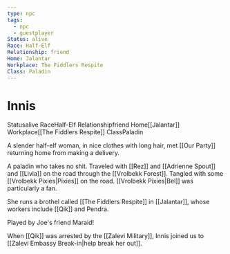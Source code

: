 ```yaml
---
type: npc
tags:
  - npc
  - guestplayer
Status: alive
Race: Half-Elf
Relationship: friend
Home: Jalantar
Workplace: The Fiddlers Respite
Class: Paladin
---
```


# Innis

<span class="dataview inline-field"><span class="inline-field-key">Status</span><span class="inline-field-value">alive</span></span>
<span class="dataview inline-field"><span class="inline-field-key">Race</span><span class="inline-field-value">Half-Elf</span></span>
<span class="dataview inline-field"><span class="inline-field-key">Relationship</span><span class="inline-field-value">friend</span></span>
<span class="dataview inline-field"><span class="inline-field-key">Home</span><span class="inline-field-value">[[Jalantar]]</span></span>
<span class="dataview inline-field"><span class="inline-field-key">Workplace</span><span class="inline-field-value">[[The Fiddlers Respite]]</span></span>
<span class="dataview inline-field"><span class="inline-field-key">Class</span><span class="inline-field-value">Paladin</span></span>

A slender half-elf woman, in nice clothes with long hair, met [[Our Party]] returning home from making a delivery.

A paladin who takes no shit. Traveled with [[Rez]] and [[Adrienne Spout]] and [[Livia]] on the road through the [[Vrolbekk Forest]]. Tangled with some [[Vrolbekk Pixies|Pixies]] on the road. [[Vrolbekk Pixies|Bel]] was particularly a fan.

She runs a brothel called [[The Fiddlers Respite]] in [[Jalantar]], whose workers include [[Qik]] and Pendra.

Played by Joe's friend Maraid! 

When [[Qik]] was arrested by the [[Zalevi Military]], Innis joined us to [[Zalevi Embassy Break-in|help break her out]]. 
